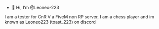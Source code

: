 - 👋 Hi, I’m @Leoneo-223

I am a tester for CnR V a FiveM non RP server, I am a chess player and im known as Leoneo223 (toast_223) on discord
<!---
Leoneo-223/Leoneo-223 is a ✨ special ✨ repository because its `README.md` (this file) appears on your GitHub profile.
You can click the Preview link to take a look at your changes.
--->
